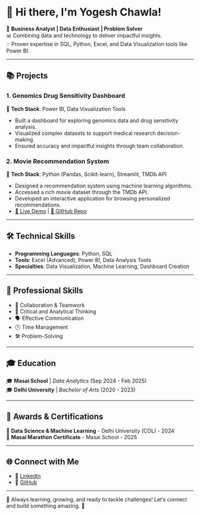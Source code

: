 
# 👋 Hi there, I'm Yogesh Chawla!  

🚀 **Business Analyst | Data Enthusiast | Problem Solver**  
📊 Combining data and technology to deliver impactful insights.  
💡 Proven expertise in SQL, Python, Excel, and Data Visualization tools like Power BI.  

---

## 📚 Projects  

### 1. **Genomics Drug Sensitivity Dashboard**  
🔧 **Tech Stack**: Power BI, Data Visualization Tools  
- Built a dashboard for exploring genomics data and drug sensitivity analysis.  
- Visualized complex datasets to support medical research decision-making.  
- Ensured accuracy and impactful insights through team collaboration.  

### 2. **Movie Recommendation System**  
🔧 **Tech Stack**: Python (Pandas, Scikit-learn), Streamlit, TMDb API  
- Designed a recommendation system using machine learning algorithms.  
- Accessed a rich movie dataset through the TMDb API.  
- Developed an interactive application for browsing personalized recommendations.  
- [🔗 Live Demo](#) | [🔗 GitHub Repo](#)  

---

## 🛠️ Technical Skills  
- **Programming Languages**: Python, SQL  
- **Tools**: Excel (Advanced), Power BI, Data Analysis Tools  
- **Specialties**: Data Visualization, Machine Learning, Dashboard Creation  

---

## 💼 Professional Skills  
- 🤝 Collaboration & Teamwork  
- 🧠 Critical and Analytical Thinking  
- 🗣️ Effective Communication  
- 🕒 Time Management  
- 🛠️ Problem-Solving  

---

## 🎓 Education  
🎓 **Masai School** | *Data Analytics* (Sep 2024 - Feb 2025)  
🎓 **Delhi University** | *Bachelor of Arts* (2020 - 2023)  

---

## 🌟 Awards & Certifications  
🏅 **Data Science & Machine Learning** - Delhi University (COL) - 2024  
🏅 **Masai Marathon Certificate** - Masai School - 2025  

---

## 🌐 Connect with Me  
- 💼 [LinkedIn](https://www.linkedin.com/in/yogesh-chawla-23b57130a)  
- 🔗 [GitHub](https://github.com/yogeshiig)  

---

🎯 Always learning, growing, and ready to tackle challenges! Let’s connect and build something amazing. 🚀  
